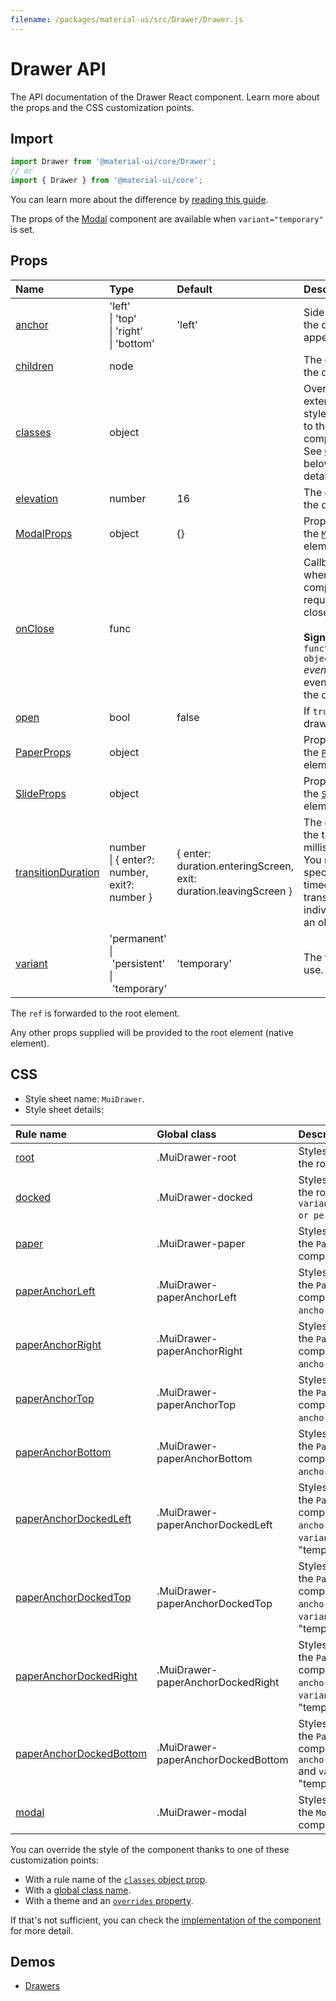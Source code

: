 ```yaml
---
filename: /packages/material-ui/src/Drawer/Drawer.js
---
```


<!--- This documentation is automatically generated, do not try to edit it. -->

# Drawer API

<p class="description">The API documentation of the Drawer React component. Learn more about the props and the CSS customization points.</p>

## Import

```js
import Drawer from '@material-ui/core/Drawer';
// or
import { Drawer } from '@material-ui/core';
```

You can learn more about the difference by [reading this guide](/guides/minimizing-bundle-size/).

The props of the [Modal](/api/modal/) component are available
when `variant="temporary"` is set.

## Props

| Name | Type | Default | Description |
|:-----|:-----|:--------|:------------|
| <a class="anchor-link" id="props--anchor"></a><a href="#props--anchor" class="prop-name">anchor</a> | <span class="prop-type">'left'<br>&#124;&nbsp;'top'<br>&#124;&nbsp;'right'<br>&#124;&nbsp;'bottom'</span> | <span class="prop-default">'left'</span> | Side from which the drawer will appear. |
| <a class="anchor-link" id="props--children"></a><a href="#props--children" class="prop-name">children</a> | <span class="prop-type">node</span> |  | The contents of the drawer. |
| <a class="anchor-link" id="props--classes"></a><a href="#props--classes" class="prop-name">classes</a> | <span class="prop-type">object</span> |  | Override or extend the styles applied to the component. See [CSS API](#css) below for more details. |
| <a class="anchor-link" id="props--elevation"></a><a href="#props--elevation" class="prop-name">elevation</a> | <span class="prop-type">number</span> | <span class="prop-default">16</span> | The elevation of the drawer. |
| <a class="anchor-link" id="props--ModalProps"></a><a href="#props--ModalProps" class="prop-name">ModalProps</a> | <span class="prop-type">object</span> | <span class="prop-default">{}</span> | Props applied to the [`Modal`](/api/modal/) element. |
| <a class="anchor-link" id="props--onClose"></a><a href="#props--onClose" class="prop-name">onClose</a> | <span class="prop-type">func</span> |  | Callback fired when the component requests to be closed.<br><br>**Signature:**<br>`function(event: object) => void`<br>*event:* The event source of the callback. |
| <a class="anchor-link" id="props--open"></a><a href="#props--open" class="prop-name">open</a> | <span class="prop-type">bool</span> | <span class="prop-default">false</span> | If `true`, the drawer is open. |
| <a class="anchor-link" id="props--PaperProps"></a><a href="#props--PaperProps" class="prop-name">PaperProps</a> | <span class="prop-type">object</span> |  | Props applied to the [`Paper`](/api/paper/) element. |
| <a class="anchor-link" id="props--SlideProps"></a><a href="#props--SlideProps" class="prop-name">SlideProps</a> | <span class="prop-type">object</span> |  | Props applied to the [`Slide`](/api/slide/) element. |
| <a class="anchor-link" id="props--transitionDuration"></a><a href="#props--transitionDuration" class="prop-name">transitionDuration</a> | <span class="prop-type">number<br>&#124;&nbsp;{ enter?: number, exit?: number }</span> | <span class="prop-default">{ enter: duration.enteringScreen, exit: duration.leavingScreen }</span> | The duration for the transition, in milliseconds. You may specify a single timeout for all transitions, or individually with an object. |
| <a class="anchor-link" id="props--variant"></a><a href="#props--variant" class="prop-name">variant</a> | <span class="prop-type">'permanent'<br>&#124;&nbsp;'persistent'<br>&#124;&nbsp;'temporary'</span> | <span class="prop-default">'temporary'</span> | The variant to use. |

The `ref` is forwarded to the root element.

Any other props supplied will be provided to the root element (native element).

## CSS

- Style sheet name: `MuiDrawer`.
- Style sheet details:

| Rule name | Global class | Description |
|:-----|:-------------|:------------|
| <a class="anchor-link" id="css--root"></a><a href="#css--root" class="prop-name">root</a> | <span class="prop-name">.MuiDrawer-root</span> | Styles applied to the root element.
| <a class="anchor-link" id="css--docked"></a><a href="#css--docked" class="prop-name">docked</a> | <span class="prop-name">.MuiDrawer-docked</span> | Styles applied to the root element if `variant="permanent or persistent"`.
| <a class="anchor-link" id="css--paper"></a><a href="#css--paper" class="prop-name">paper</a> | <span class="prop-name">.MuiDrawer-paper</span> | Styles applied to the `Paper` component.
| <a class="anchor-link" id="css--paperAnchorLeft"></a><a href="#css--paperAnchorLeft" class="prop-name">paperAnchorLeft</a> | <span class="prop-name">.MuiDrawer-paperAnchorLeft</span> | Styles applied to the `Paper` component if `anchor="left"`.
| <a class="anchor-link" id="css--paperAnchorRight"></a><a href="#css--paperAnchorRight" class="prop-name">paperAnchorRight</a> | <span class="prop-name">.MuiDrawer-paperAnchorRight</span> | Styles applied to the `Paper` component if `anchor="right"`.
| <a class="anchor-link" id="css--paperAnchorTop"></a><a href="#css--paperAnchorTop" class="prop-name">paperAnchorTop</a> | <span class="prop-name">.MuiDrawer-paperAnchorTop</span> | Styles applied to the `Paper` component if `anchor="top"`.
| <a class="anchor-link" id="css--paperAnchorBottom"></a><a href="#css--paperAnchorBottom" class="prop-name">paperAnchorBottom</a> | <span class="prop-name">.MuiDrawer-paperAnchorBottom</span> | Styles applied to the `Paper` component if `anchor="bottom"`.
| <a class="anchor-link" id="css--paperAnchorDockedLeft"></a><a href="#css--paperAnchorDockedLeft" class="prop-name">paperAnchorDockedLeft</a> | <span class="prop-name">.MuiDrawer-paperAnchorDockedLeft</span> | Styles applied to the `Paper` component if `anchor="left"` and `variant` is not "temporary".
| <a class="anchor-link" id="css--paperAnchorDockedTop"></a><a href="#css--paperAnchorDockedTop" class="prop-name">paperAnchorDockedTop</a> | <span class="prop-name">.MuiDrawer-paperAnchorDockedTop</span> | Styles applied to the `Paper` component if `anchor="top"` and `variant` is not "temporary".
| <a class="anchor-link" id="css--paperAnchorDockedRight"></a><a href="#css--paperAnchorDockedRight" class="prop-name">paperAnchorDockedRight</a> | <span class="prop-name">.MuiDrawer-paperAnchorDockedRight</span> | Styles applied to the `Paper` component if `anchor="right"` and `variant` is not "temporary".
| <a class="anchor-link" id="css--paperAnchorDockedBottom"></a><a href="#css--paperAnchorDockedBottom" class="prop-name">paperAnchorDockedBottom</a> | <span class="prop-name">.MuiDrawer-paperAnchorDockedBottom</span> | Styles applied to the `Paper` component if `anchor="bottom"` and `variant` is not "temporary".
| <a class="anchor-link" id="css--modal"></a><a href="#css--modal" class="prop-name">modal</a> | <span class="prop-name">.MuiDrawer-modal</span> | Styles applied to the `Modal` component.

You can override the style of the component thanks to one of these customization points:

- With a rule name of the [`classes` object prop](/customization/components/#overriding-styles-with-classes).
- With a [global class name](/customization/components/#overriding-styles-with-global-class-names).
- With a theme and an [`overrides` property](/customization/globals/#css).

If that's not sufficient, you can check the [implementation of the component](https://github.com/mui-org/material-ui/blob/master/packages/material-ui/src/Drawer/Drawer.js) for more detail.

## Demos

- [Drawers](/components/drawers/)

